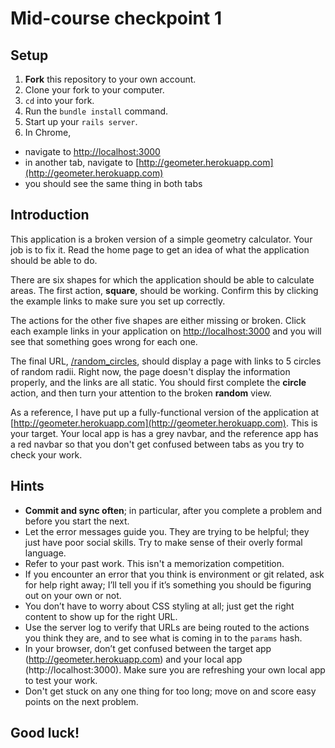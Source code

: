 # Mid-course checkpoint 1

## Setup

 1. **Fork** this repository to your own account.
 1. Clone your fork to your computer.
 1. `cd` into your fork.
 1. Run the `bundle install` command.
 1. Start up your `rails server`.
 1. In Chrome,
  - navigate to [http://localhost:3000](http://localhost:3000)
  - in another tab, navigate to [http://geometer.herokuapp.com](http://geometer.herokuapp.com)
  - you should see the same thing in both tabs

## Introduction

This application is a broken version of a simple geometry calculator. Your job is to fix it. Read the home page to get an idea of what the application should be able to do.

There are six shapes for which the application should be able to calculate areas. The first action, **square**, should be working. Confirm this by clicking the example links to make sure you set up correctly.

The actions for the other five shapes are either missing or broken. Click each example links in your application on [http://localhost:3000](http://localhost:3000) and you will see that something goes wrong for each one.

The final URL, [/random_circles](http://localhost:3000/random_circles), should display a page with links to 5 circles of random radii. Right now, the page doesn't display the information properly, and the links are all static. You should first complete the **circle** action, and then turn your attention to the broken **random** view.

As a reference, I have put up a fully-functional version of the application at [http://geometer.herokuapp.com](http://geometer.herokuapp.com). This is your target. Your local app is has a grey navbar, and the reference app has a red navbar so that you don't get confused between tabs as you try to check your work.


## Hints

 - **Commit and sync often**; in particular, after you complete a problem and before you start the next.
 - Let the error messages guide you. They are trying to be helpful; they just have poor social skills. Try to make sense of their overly formal language.
 - Refer to your past work. This isn't a memorization competition.
 - If you encounter an error that you think is environment or git related, ask for help right away; I’ll tell you if it’s something you should be figuring out on your own or not.
 - You don’t have to worry about CSS styling at all; just get the right content to show up for the right URL.
 - Use the server log to verify that URLs are being routed to the actions you think they are, and to see what is coming in to the `params` hash.
 - In your browser, don’t get confused between the target app (http://geometer.herokuapp.com) and your local app (http://localhost:3000). Make sure you are refreshing your own local app to test your work.
 - Don't get stuck on any one thing for too long; move on and score easy points on the next problem.

## Good luck!
